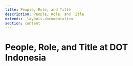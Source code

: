 ```yaml
---
title: People, Role, and Title
description: People, Role, and Title
extends: _layouts.documentation
section: content
---
```


# People, Role, and Title at DOT Indonesia
